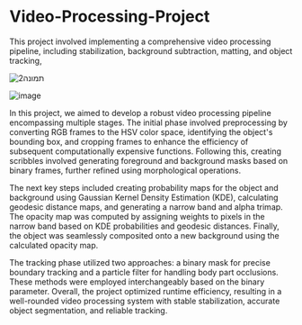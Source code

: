 # Video-Processing-Project
This project involved implementing a comprehensive video processing pipeline, including stabilization, background subtraction, matting, and object tracking,

![תמונה2](https://github.com/HayLahav/Video-Processing-Project/assets/111200362/d5cd2758-4e6f-4a32-95e2-57994cee770e)

                                                                                                                                

![image](https://github.com/HayLahav/Video-Processing-Project/assets/111200362/b60ea6c3-983e-41c4-86a2-04365e49298b)

In this project, we aimed to develop a robust video processing pipeline encompassing multiple stages. The initial phase involved preprocessing by converting RGB frames to the HSV color space, identifying the object's bounding box, and cropping frames to enhance the efficiency of subsequent computationally expensive functions. Following this, creating scribbles involved generating foreground and background masks based on binary frames, further refined using morphological operations.

The next key steps included creating probability maps for the object and background using Gaussian Kernel Density Estimation (KDE), calculating geodesic distance maps, and generating a narrow band and alpha trimap. The opacity map was computed by assigning weights to pixels in the narrow band based on KDE probabilities and geodesic distances. Finally, the object was seamlessly composited onto a new background using the calculated opacity map.

The tracking phase utilized two approaches: a binary mask for precise boundary tracking and a particle filter for handling body part occlusions. These methods were employed interchangeably based on the binary parameter. Overall, the project optimized runtime efficiency, resulting in a well-rounded video processing system with stable stabilization, accurate object segmentation, and reliable tracking.
